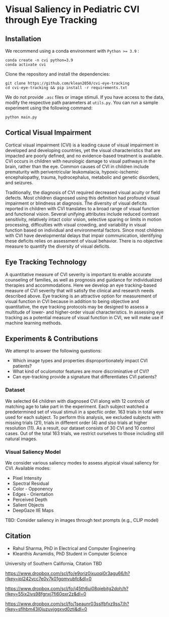 # Visual Saliency in Pediatric CVI through Eye Tracking

## Installation

We recommend using a conda environment with ``Python >= 3.9`` :
```
conda create -n cvi python=3.9
conda activate cvi
```
Clone the repository and install the dependencies:
```
git clone https://github.com/klean2050/cvi-eye-tracking
cd cvi-eye-tracking && pip install -r requirements.txt
```

We do not provide `.asc` files or image stimuli. If you have access to the data, modify the respective path parameters at `utils.py`. You can run a sample experiment using the following command:

```
python main.py
```

## Cortical Visual Impairment

Cortical visual impairment (CVI) is a leading cause of visual impairment in developed and developing countries, yet the visual characteristics that are impacted are poorly defined, and no evidence-based treatment is available. CVI occurs in children with neurologic damage to visual pathways in the brain, rather than the eye. Common causes of CVI in children include prematurity with periventricular leukomalacia, hypoxic-ischemic encephalopathy, trauma, hydrocephalus, metabolic and genetic disorders, and seizures.
 
Traditionally, the diagnosis of CVI required decreased visual acuity or field defects. Most children diagnosed using this definition had profound visual impairment or blindness at diagnosis. The diversity of visual deficits reported in children with CVI translates to a broad range of visual function and functional vision. Several unifying attributes include reduced contrast sensitivity, relatively intact color vision, selective sparing or limits in motion processing, difficulties with visual crowding, and variability in visual function based on individual and environmental factors. Since most children with CVI have developmental delays that impair communication, identifying these deficits relies on assessment of visual behavior. There is no objective measure to quantify the diversity of visual deficits.


## Eye Tracking Technology

A quantitative measure of CVI severity is important to enable accurate counseling of families, as well as prognosis and guidance for individualized therapies and accommodations. Here we develop an eye tracking-based measure of CVI severity that will satisfy the clinical and research needs described above. Eye tracking is an attractive option for measurement of visual function in CVI because in addition to being objective and quantitative, the eye tracking protocols may be designed to assess a multitude of lower- and higher-order visual characteristics. In assessing eye tracking as a potential measure of visual function in CVI, we will make use if machine learning methods.


## Experiments & Contributions

We attempt to answer the following questions:

* Which image types and properties disproportionately impact CVI patients?
* What kind of oculomotor features are more discriminative of CVI?
* Can eye-tracking provide a signature that differentiates CVI patients?

### Dataset

We selected 64 children with diagnosed CVI along with 12 controls of matching age to take part in the experiment. Each subject watched a predetermined set of visual stimuli in a specfiic order. 163 trials in total were used for each subject. To perform this analysis, we excluded subjects with missing trials (21), trials in different order (4) and slso trials at higher resolution (11). As a result, our dataset consists of 30 CVI and 10 control cases. Out of the total 163 trials, we restrict ourselves to those including still natural images.

### Visual Saliency Model

We consider various saliency modes to assess atypical visual saliency for CVI. Available modes:

* Pixel Intensity
* Spectral Residual
* Color - Opponency
* Edges - Orientation
* Perceived Depth
* Salient Objects
* DeepGaze IIE Maps

TBD: Consider saliency in images through text prompts (e.g., CLIP model)

## Citation

* Rahul Sharma, PhD in Electrical and Computer Engineering
* Kleanthis Avramidis, PhD Student in Computer Science

University of Southern California, Citation TBD

https://www.dropbox.com/scl/fo/e9oriz0ixuoqi0r3agu66/h?rlkey=ipl242vcc7e0v7k01gomvubfc&dl=0

https://www.dropbox.com/scl/fo/j45th6ui08qiebitg2doh/h?rlkey=55ix2ivs98fgnxj7fi60qxr2z&dl=0

https://www.dropbox.com/scl/fo/1seaunr03sslfbfxz9ss7/h?rlkey=sflhbm43l0juzuvjggxvd0zti&dl=0